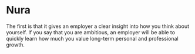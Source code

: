 # Nura
The first is that it gives an employer a clear insight into how you think about yourself. If you say that you are ambitious, an employer will be able to quickly learn how much you value long-term personal and professional growth.
